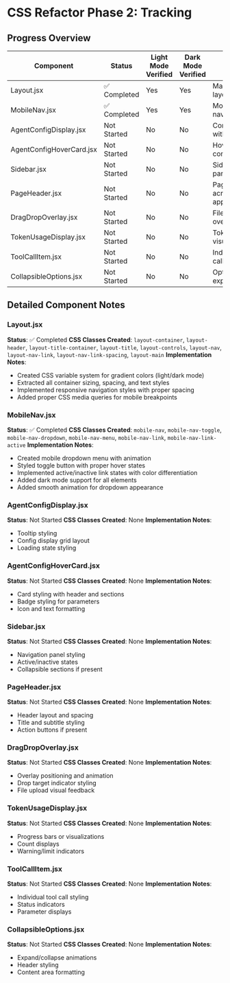 # CSS Refactor Phase 2: Tracking

## Progress Overview

| Component | Status | Light Mode Verified | Dark Mode Verified | Notes |
|-----------|--------|---------------------|-------------------|-------|
| Layout.jsx | ✅ Completed | Yes | Yes | Main application layout |
| MobileNav.jsx | ✅ Completed | Yes | Yes | Mobile navigation menu |
| AgentConfigDisplay.jsx | Not Started | No | No | Config display with tooltips |
| AgentConfigHoverCard.jsx | Not Started | No | No | Hover card with complex styling |
| Sidebar.jsx | Not Started | No | No | Side navigation panel |
| PageHeader.jsx | Not Started | No | No | Page headers across the application |
| DragDropOverlay.jsx | Not Started | No | No | File upload overlay styling |
| TokenUsageDisplay.jsx | Not Started | No | No | Token usage visualization |
| ToolCallItem.jsx | Not Started | No | No | Individual tool call items |
| CollapsibleOptions.jsx | Not Started | No | No | Options that expand/collapse |

## Detailed Component Notes

### Layout.jsx
**Status**: ✅ Completed
**CSS Classes Created**: `layout-container`, `layout-header`, `layout-title-container`, `layout-title`, `layout-controls`, `layout-nav`, `layout-nav-link`, `layout-nav-link-spacing`, `layout-main`
**Implementation Notes**: 
- Created CSS variable system for gradient colors (light/dark mode)
- Extracted all container sizing, spacing, and text styles
- Implemented responsive navigation styles with proper spacing
- Added proper CSS media queries for mobile breakpoints

### MobileNav.jsx
**Status**: ✅ Completed
**CSS Classes Created**: `mobile-nav`, `mobile-nav-toggle`, `mobile-nav-dropdown`, `mobile-nav-menu`, `mobile-nav-link`, `mobile-nav-link-active`
**Implementation Notes**: 
- Created mobile dropdown menu with animation
- Styled toggle button with proper hover states
- Implemented active/inactive link states with color differentiation
- Added dark mode support for all elements
- Added smooth animation for dropdown appearance

### AgentConfigDisplay.jsx
**Status**: Not Started
**CSS Classes Created**: None
**Implementation Notes**: 
- Tooltip styling
- Config display grid layout
- Loading state styling

### AgentConfigHoverCard.jsx
**Status**: Not Started
**CSS Classes Created**: None
**Implementation Notes**: 
- Card styling with header and sections
- Badge styling for parameters
- Icon and text formatting

### Sidebar.jsx
**Status**: Not Started
**CSS Classes Created**: None
**Implementation Notes**: 
- Navigation panel styling
- Active/inactive states
- Collapsible sections if present

### PageHeader.jsx
**Status**: Not Started
**CSS Classes Created**: None
**Implementation Notes**: 
- Header layout and spacing
- Title and subtitle styling
- Action buttons if present

### DragDropOverlay.jsx
**Status**: Not Started
**CSS Classes Created**: None
**Implementation Notes**: 
- Overlay positioning and animation
- Drop target indicator styling
- File upload visual feedback

### TokenUsageDisplay.jsx
**Status**: Not Started
**CSS Classes Created**: None
**Implementation Notes**: 
- Progress bars or visualizations
- Count displays
- Warning/limit indicators

### ToolCallItem.jsx
**Status**: Not Started
**CSS Classes Created**: None
**Implementation Notes**: 
- Individual tool call styling
- Status indicators
- Parameter displays

### CollapsibleOptions.jsx
**Status**: Not Started
**CSS Classes Created**: None
**Implementation Notes**: 
- Expand/collapse animations
- Header styling
- Content area formatting